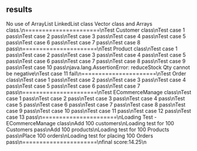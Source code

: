## results

No use of ArrayList LinkedList class Vector class and Arrays class.\n======================\nTest Customer class\nTest case 1 pass\nTest case 2 pass\nTest case 3 pass\nTest case 4 pass\nTest case 5 pass\nTest case 6 pass\nTest case 7 pass\nTest case 8 pass\n======================\nTest Product class\nTest case 1 pass\nTest case 2 pass\nTest case 3 pass\nTest case 4 pass\nTest case 5 pass\nTest case 6 pass\nTest case 7 pass\nTest case 8 pass\nTest case 9 pass\nTest case 10 pass\njava.lang.AssertionError: reduceStock Qty cannot be negative\nTest case 11 fail\n======================\nTest Order class\nTest case 1 pass\nTest case 2 pass\nTest case 3 pass\nTest case 4 pass\nTest case 5 pass\nTest case 6 pass\nTest case 7 pass\n======================\nTest ECommerceManage class\nTest case 1 pass\nTest case 2 pass\nTest case 3 pass\nTest case 4 pass\nTest case 5 pass\nTest case 6 pass\nTest case 7 pass\nTest case 8 pass\nTest case 9 pass\nTest case 10 pass\nTest case 11 pass\nTest case 12 pass\nTest case 13 pass\n======================\nLoading Test - ECommerceManage class\nAdd 100 customers\nLoading test for 100 Customers pass\nAdd 100 products\nLoading test for 100 Products pass\nPlace 100 orders\nLoading test for placing 100 Orders pass\n======================\nfinal score:14.25\n